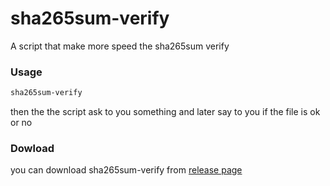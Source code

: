 # sha265sum-verify
A script that make more speed the sha265sum verify

### Usage
```bash
sha265sum-verify
```
then the the script ask to you something and later say to you if the file is ok or no
 
### Dowload
you can download sha265sum-verify from [release page](https://github.com/yap241986/sha265sum-verify/releases)
